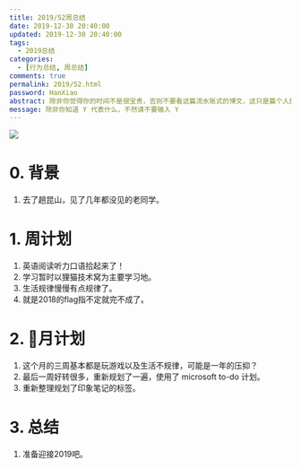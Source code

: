 ```yaml
---
title: 2019/52周总结
date: 2019-12-30 20:40:00
updated: 2019-12-30 20:40:00
tags:
  - 2019总结
categories: 
  - [行为总结, 周总结]
comments: true
permalink: 2019/52.html  
password: HanXiao
abstract: 除非你觉得你的时间不是很宝贵，否则不要看这篇流水账式的博文，这只是篇个人的工作的学习一个总结而已，没有包含任何的技术细节
message: 除非你知道 Y 代表什么，不然请不要输入 Y
---
```


![][0]  

# 0. 背景

1. 去了趟昆山，见了几年都没见的老同学。

<!--more-->

# 1. 周计划

1. 英语阅读听力口语拾起来了！
2. 学习暂时以狸猫技术窝为主要学习地。
3. 生活规律慢慢有点规律了。
4. 就是2018的flag指不定就完不成了。

# 2. 月计划

1. 这个月的三周基本都是玩游戏以及生活不规律，可能是一年的压抑？
2. 最后一周好转很多，重新规划了一遍，使用了 microsoft to-do 计划。
3. 重新整理规划了印象笔记的标签。

# 3. 总结

1. 准备迎接2019吧。

[0]: https://leran2deeplearnjavawebtech.oss-cn-beijing.aliyuncs.com/background/2019-12-30%E8%8B%B1%E9%9B%84%E6%9C%AC%E8%89%B22.webp